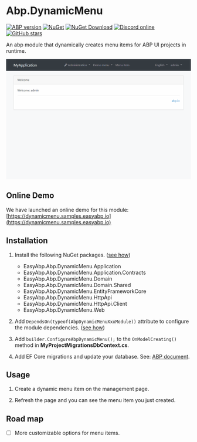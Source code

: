 # Abp.DynamicMenu

[![ABP version](https://img.shields.io/badge/dynamic/xml?style=flat-square&color=yellow&label=abp&query=%2F%2FProject%2FPropertyGroup%2FAbpVersion&url=https%3A%2F%2Fraw.githubusercontent.com%2FEasyAbp%2FAbp.DynamicMenu%2Fmaster%2FDirectory.Build.props)](https://abp.io)
[![NuGet](https://img.shields.io/nuget/v/EasyAbp.Abp.DynamicMenu.Domain.Shared.svg?style=flat-square)](https://www.nuget.org/packages/EasyAbp.Abp.DynamicMenu.Domain.Shared)
[![NuGet Download](https://img.shields.io/nuget/dt/EasyAbp.Abp.DynamicMenu.Domain.Shared.svg?style=flat-square)](https://www.nuget.org/packages/EasyAbp.Abp.DynamicMenu.Domain.Shared)
[![Discord online](https://badgen.net/discord/online-members/xyg8TrRa27?label=Discord)](https://discord.gg/xyg8TrRa27)
[![GitHub stars](https://img.shields.io/github/stars/EasyAbp/Abp.DynamicMenu?style=social)](https://www.github.com/EasyAbp/Abp.DynamicMenu)

An abp module that dynamically creates menu items for ABP UI projects in runtime.

![demo.gif](/modules/Abp.DynamicMenu/images/demo.gif)

## Online Demo

We have launched an online demo for this module: [https://dynamicmenu.samples.easyabp.io](https://dynamicmenu.samples.easyabp.io)

## Installation

1. Install the following NuGet packages. ([see how](https://github.com/EasyAbp/EasyAbpGuide/blob/master/docs/How-To.md#add-nuget-packages))

    * EasyAbp.Abp.DynamicMenu.Application
    * EasyAbp.Abp.DynamicMenu.Application.Contracts
    * EasyAbp.Abp.DynamicMenu.Domain
    * EasyAbp.Abp.DynamicMenu.Domain.Shared
    * EasyAbp.Abp.DynamicMenu.EntityFrameworkCore
    * EasyAbp.Abp.DynamicMenu.HttpApi
    * EasyAbp.Abp.DynamicMenu.HttpApi.Client
    * EasyAbp.Abp.DynamicMenu.Web

1. Add `DependsOn(typeof(AbpDynamicMenuXxxModule))` attribute to configure the module dependencies. ([see how](https://github.com/EasyAbp/EasyAbpGuide/blob/master/docs/How-To.md#add-module-dependencies))

1. Add `builder.ConfigureAbpDynamicMenu();` to the `OnModelCreating()` method in **MyProjectMigrationsDbContext.cs**.

1. Add EF Core migrations and update your database. See: [ABP document](https://docs.abp.io/en/abp/latest/Tutorials/Part-1?UI=MVC&DB=EF#add-database-migration).

## Usage

1. Create a dynamic menu item on the management page.

2. Refresh the page and you can see the menu item you just created.

## Road map

- [ ] More customizable options for menu items.
